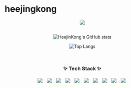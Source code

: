 # heejingkong
<!--타이틀 부분-->
<div align="center">
  <img src="https://capsule-render.vercel.app/api?type=waving&color=auto&height=400&text=Welcom!&desc=Hi%20there!%20I'm%20Heejin%20Kong😄&fontColor=d6ace" />
</div>

<br>
<div align="center">

  ![HeejinKong's GitHub stats](https://github-readme-stats.vercel.app/api?username=heejinkong&show_icons=true&bg_color=00000000)

  ![Top Langs](https://github-readme-stats.vercel.app/api/top-langs/?username=heejinkong&langs_count=10&layout=compact&theme=00000000)

</div>
<br>
<h3 align="center">✨ Tech Stack ✨</h3>
<div align="center" style="display: flex; justify-content: center; flex-wrap: wrap;">
   <img src="https://img.shields.io/badge/Java-007396.svg?&style=for-the-badge&logo=Java&logoColor=white" style="margin: 5px;"/>&nbsp
  <img src="https://img.shields.io/badge/spring-6DB33F?style=for-the-badge&logo=spring&logoColor=white" style="margin: 5px;"/>&nbsp
  <img src="https://img.shields.io/badge/react-20232a.svg?style=for-the-badge&logo=react&logoColor=61DAFB" style="margin: 5px;"/>&nbsp
  <img src="https://img.shields.io/badge/vue.js-4FC08D?style=for-the-badge&logo=Vue.js&logoColor=white" style="margin: 5px;"/>&nbsp
  <img src="https://img.shields.io/badge/javascript-F7DF1E.svg?style=for-the-badge&logo=javascript&logoColor=20232a" style="margin: 5px;"/>&nbsp
  <img src="https://img.shields.io/badge/typescript-007ACC.svg?style=for-the-badge&logo=typescript&logoColor=white" style="margin: 5px;"/>&nbsp
  <img src="https://img.shields.io/badge/html5-E34F26.svg?style=for-the-badge&logo=html5&logoColor=white" style="margin: 5px;"/>&nbsp
  <img src="https://img.shields.io/badge/styled--components-DB7093?style=for-the-badge&logo=styled-components&logoColor=ffd35b" style="margin: 5px;"/>&nbsp
  <img src="https://img.shields.io/badge/css3-1572B6.svg?style=for-the-badge&logo=css3&logoColor=white" style="margin: 5px;"/>&nbsp
  <img src="https://img.shields.io/badge/sap-0FAAFF?style=for-the-badge&logo=SAP&logoColor=0FAAFF" style="margin: 5px;"/>&nbsp
</div>

